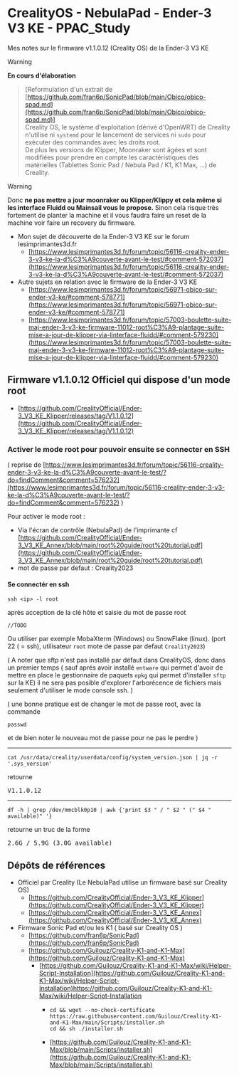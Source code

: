 # CrealityOS - NebulaPad - Ender-3 V3 KE - PPAC_Study

Mes notes sur le firmware v1.1.0.12 (Creality OS) de la Ender-3 V3 KE


> [!WARNING]
> **En cours d'élaboration**


> [Reformulation d'un extrait de [https://github.com/fran6p/SonicPad/blob/main/Obico/obico-spad.md](https://github.com/fran6p/SonicPad/blob/main/Obico/obico-spad.md)]  
> Creality OS, le système d'exploitation (dérivé d'OpenWRT) de Creality n'utilise ni `systemd` pour le lancement de services ni `sudo` pour exécuter des commandes avec les droits root.  
> De plus les versions de Klipper, Moonraker sont âgées et sont modifiées pour prendre en compte les caractéristiques des matérielles (Tablettes Sonic Pad / Nebula Pad / K1, K1 Max, ...) de Creality.

> [!WARNING]
> Donc **ne pas mettre a jour moonraker ou Klipper/Klippy et cela même si les interface Fluidd ou Mainsail vous le propose.**
> Sinon cela risque très fortement de planter la machine et il vous faudra faire un reset de la machine voir faire un recovery du firmware.


- Mon sujet de découverte de la Ender-3 V3 KE sur le forum lesimprimantes3d.fr
  - [https://www.lesimprimantes3d.fr/forum/topic/56116-creality-ender-3-v3-ke-la-d%C3%A9couverte-avant-le-test/#comment-572037](https://www.lesimprimantes3d.fr/forum/topic/56116-creality-ender-3-v3-ke-la-d%C3%A9couverte-avant-le-test/#comment-572037)
- Autre sujets en relation avec le firmware de la Ender-3 V3 KE
  - [https://www.lesimprimantes3d.fr/forum/topic/56971-obico-sur-ender-v3-ke/#comment-578771](https://www.lesimprimantes3d.fr/forum/topic/56971-obico-sur-ender-v3-ke/#comment-578771)
  - [https://www.lesimprimantes3d.fr/forum/topic/57003-boulette-suite-maj-ender-3-v3-ke-firmware-11012-root%C3%A9-plantage-suite-mise-a-jour-de-klipper-via-linterface-fluidd/#comment-579230](https://www.lesimprimantes3d.fr/forum/topic/57003-boulette-suite-maj-ender-3-v3-ke-firmware-11012-root%C3%A9-plantage-suite-mise-a-jour-de-klipper-via-linterface-fluidd/#comment-579230)


## Firmware v1.1.0.12 Officiel qui dispose d'un mode root

- [https://github.com/CrealityOfficial/Ender-3_V3_KE_Klipper/releases/tag/V1.1.0.12](https://github.com/CrealityOfficial/Ender-3_V3_KE_Klipper/releases/tag/V1.1.0.12)


### Activer le mode root pour pouvoir ensuite se connecter en SSH

( reprise de [https://www.lesimprimantes3d.fr/forum/topic/56116-creality-ender-3-v3-ke-la-d%C3%A9couverte-avant-le-test/?do=findComment&comment=576232](https://www.lesimprimantes3d.fr/forum/topic/56116-creality-ender-3-v3-ke-la-d%C3%A9couverte-avant-le-test/?do=findComment&comment=576232) )

Pour activer le mode root : 
 * Via l'écran de contrôle (NebulaPad) de l'imprimante cf [https://github.com/CrealityOfficial/Ender-3_V3_KE_Annex/blob/main/root%20guide/root%20tutorial.pdf](https://github.com/CrealityOfficial/Ender-3_V3_KE_Annex/blob/main/root%20guide/root%20tutorial.pdf)
 * mot de passe par defaut : Creality2023


#### Se connectér en ssh

~~~
ssh <ip> -l root
~~~
après acception de la clé hôte et saisie du mot de passe root
~~~
//TODO
~~~

Ou utiliser par exemple MobaXterm (Windows) ou SnowFlake (linux). (port 22 ( = ssh), utilisateur `root` mote de passe par defaut `Creality2023`)

( A noter que sftp n'est pas installé par défaut dans CrealityOS, donc dans un premier temps ( sauf aprés avoir installé `entware` qui permet d'avoir de mettre en place le gestionnaire de paquets `opkg` qui permet d'installer `sftp` sur la KE) il ne sera pas posible d'explorer l'arborécence de fichiers mais seulement d'utiliser le mode console ssh. )



( une bonne pratique est de changer le mot de passe root, avec la commande 
~~~
passwd
~~~
et de bien noter le nouveau mot de passe pour ne pas le perdre
)

---


~~~
cat /usr/data/creality/userdata/config/system_version.json | jq -r '.sys_version'
~~~
retourne
<pre>
V1.1.0.12
</pre>

---

~~~
df -h | grep /dev/mmcblk0p10 | awk {'print $3 " / " $2 " (" $4 " available)" '}
~~~
retourne un truc de la forme
<pre>
2.6G / 5.9G (3.0G available)
</pre>


## Dépôts de références

- Officiel par Creality (Le NebulaPad utilise un firmware basé sur Creality OS)
  - [https://github.com/CrealityOfficial/Ender-3_V3_KE_Klipper](https://github.com/CrealityOfficial/Ender-3_V3_KE_Klipper)
  - [https://github.com/CrealityOfficial/Ender-3_V3_KE_Annex](https://github.com/CrealityOfficial/Ender-3_V3_KE_Annex)
- Firmware Sonic Pad et/ou les K1 ( basé sur Creality OS )
  - [https://github.com/fran6p/SonicPad](https://github.com/fran6p/SonicPad)
  - [https://github.com/Guilouz/Creality-K1-and-K1-Max](https://github.com/Guilouz/Creality-K1-and-K1-Max)    
    - [https://github.com/Guilouz/Creality-K1-and-K1-Max/wiki/Helper-Script-Installation](https://github.com/Guilouz/Creality-K1-and-K1-Max/wiki/Helper-Script-Installation)https://github.com/Guilouz/Creality-K1-and-K1-Max/wiki/Helper-Script-Installation
      - ~~~
        cd && wget --no-check-certificate https://raw.githubusercontent.com/Guilouz/Creality-K1-and-K1-Max/main/Scripts/installer.sh
        cd && sh ./installer.sh
        ~~~
      - [https://github.com/Guilouz/Creality-K1-and-K1-Max/blob/main/Scripts/installer.sh](https://github.com/Guilouz/Creality-K1-and-K1-Max/blob/main/Scripts/installer.sh)


